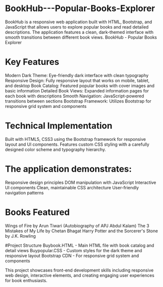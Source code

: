 # BookHub---Popular-Books-Explorer
BookHub is a responsive web application built with HTML, Bootstrap, and JavaScript that allows users to explore popular books and read detailed descriptions. The application features a clean, dark-themed interface with smooth transitions between different book views.
BookHub - Popular Books Explorer
# Key Features
Modern Dark Theme: Eye-friendly dark interface with clean typography
Responsive Design: Fully responsive layout that works on mobile, tablet, and desktop
Book Catalog: Featured popular books with cover images and basic information
Detailed Book Views: Expanded information pages for each book with descriptions
Smooth Navigation: JavaScript-powered transitions between sections
Bootstrap Framework: Utilizes Bootstrap for responsive grid system and components

# Technical Implementation
Built with HTML5, CSS3 using the Bootstrap framework for responsive layout and UI components. Features custom CSS styling with a carefully designed color scheme and typography hierarchy.

# The application demonstrates:
Responsive design principles
DOM manipulation with JavaScript
Interactive UI components
Clean, maintainable CSS architecture
User-friendly navigation patterns

# Books Featured
Wings of Fire by Arun Tiwari (Autobiography of APJ Abdul Kalam)
The 3 Mistakes of My Life by Chetan Bhagat
Harry Potter and the Sorcerer's Stone by J.K. Rowling

#Project Structure
Buybook.HTML - Main HTML file with book catalog and detail views
Buypopular.CSS - Custom styles for the dark theme and responsive layout
Bootstrap CDN - For responsive grid system and components

This project showcases front-end development skills including responsive web design, interactive elements, and creating engaging user experiences for book enthusiasts.
